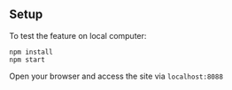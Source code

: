 ## Setup

To test the feature on local computer:

```
npm install
npm start
```

Open your browser and access the site via `localhost:8088`